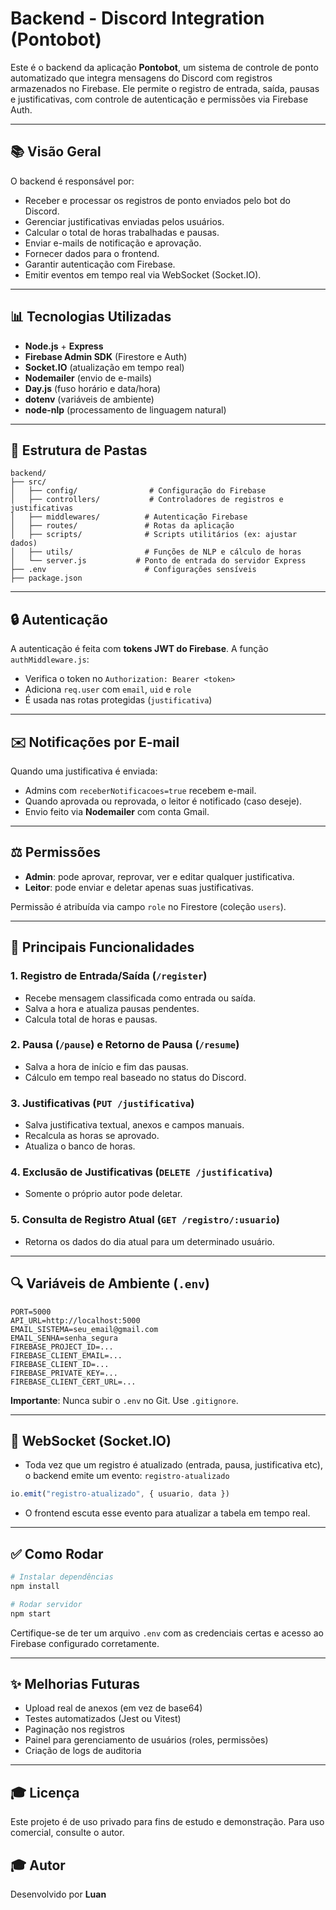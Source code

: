 # Backend - Discord Integration (Pontobot)

Este é o backend da aplicação **Pontobot**, um sistema de controle de ponto automatizado que integra mensagens do Discord com registros armazenados no Firebase. Ele permite o registro de entrada, saída, pausas e justificativas, com controle de autenticação e permissões via Firebase Auth.

---

## 📚 Visão Geral

O backend é responsável por:

- Receber e processar os registros de ponto enviados pelo bot do Discord.
- Gerenciar justificativas enviadas pelos usuários.
- Calcular o total de horas trabalhadas e pausas.
- Enviar e-mails de notificação e aprovação.
- Fornecer dados para o frontend.
- Garantir autenticação com Firebase.
- Emitir eventos em tempo real via WebSocket (Socket.IO).

---

## 📊 Tecnologias Utilizadas

- **Node.js** + **Express**
- **Firebase Admin SDK** (Firestore e Auth)
- **Socket.IO** (atualização em tempo real)
- **Nodemailer** (envio de e-mails)
- **Day.js** (fuso horário e data/hora)
- **dotenv** (variáveis de ambiente)
- **node-nlp** (processamento de linguagem natural)

---

## 🔹 Estrutura de Pastas

```
backend/
├── src/
│   ├── config/                # Configuração do Firebase
│   ├── controllers/           # Controladores de registros e justificativas
│   ├── middlewares/          # Autenticação Firebase
│   ├── routes/               # Rotas da aplicação
│   ├── scripts/              # Scripts utilitários (ex: ajustar dados)
│   ├── utils/                # Funções de NLP e cálculo de horas
│   └── server.js           # Ponto de entrada do servidor Express
├── .env                      # Configurações sensíveis
├── package.json
```

---

## 🔒 Autenticação

A autenticação é feita com **tokens JWT do Firebase**. A função `authMiddleware.js`:

- Verifica o token no `Authorization: Bearer <token>`
- Adiciona `req.user` com `email`, `uid` e `role`
- É usada nas rotas protegidas (`justificativa`)

---

## ✉️ Notificações por E-mail

Quando uma justificativa é enviada:
- Admins com `receberNotificacoes=true` recebem e-mail.
- Quando aprovada ou reprovada, o leitor é notificado (caso deseje).
- Envio feito via **Nodemailer** com conta Gmail.

---

## ⚖️ Permissões

- **Admin**: pode aprovar, reprovar, ver e editar qualquer justificativa.
- **Leitor**: pode enviar e deletar apenas suas justificativas.

Permissão é atribuída via campo `role` no Firestore (coleção `users`).

---

## 🚧 Principais Funcionalidades

### 1. Registro de Entrada/Saída (`/register`)
- Recebe mensagem classificada como entrada ou saída.
- Salva a hora e atualiza pausas pendentes.
- Calcula total de horas e pausas.

### 2. Pausa (`/pause`) e Retorno de Pausa (`/resume`)
- Salva a hora de início e fim das pausas.
- Cálculo em tempo real baseado no status do Discord.

### 3. Justificativas (`PUT /justificativa`)
- Salva justificativa textual, anexos e campos manuais.
- Recalcula as horas se aprovado.
- Atualiza o banco de horas.

### 4. Exclusão de Justificativas (`DELETE /justificativa`)
- Somente o próprio autor pode deletar.

### 5. Consulta de Registro Atual (`GET /registro/:usuario`)
- Retorna os dados do dia atual para um determinado usuário.

---

## 🔍 Variáveis de Ambiente (`.env`)

```env
PORT=5000
API_URL=http://localhost:5000
EMAIL_SISTEMA=seu_email@gmail.com
EMAIL_SENHA=senha_segura
FIREBASE_PROJECT_ID=...
FIREBASE_CLIENT_EMAIL=...
FIREBASE_CLIENT_ID=...
FIREBASE_PRIVATE_KEY=...
FIREBASE_CLIENT_CERT_URL=...
```

**Importante**: Nunca subir o `.env` no Git. Use `.gitignore`.

---

## 📡 WebSocket (Socket.IO)

- Toda vez que um registro é atualizado (entrada, pausa, justificativa etc),
  o backend emite um evento: `registro-atualizado`

```js
io.emit("registro-atualizado", { usuario, data })
```

- O frontend escuta esse evento para atualizar a tabela em tempo real.

---

## ✅ Como Rodar

```bash
# Instalar dependências
npm install

# Rodar servidor
npm start
```

Certifique-se de ter um arquivo `.env` com as credenciais certas e acesso ao Firebase configurado corretamente.

---

## ✨ Melhorias Futuras

- Upload real de anexos (em vez de base64)
- Testes automatizados (Jest ou Vitest)
- Paginação nos registros
- Painel para gerenciamento de usuários (roles, permissões)
- Criação de logs de auditoria

---

## 🎓 Licença

Este projeto é de uso privado para fins de estudo e demonstração. Para uso comercial, consulte o autor.


## 🎓 Autor
Desenvolvido por **Luan**
